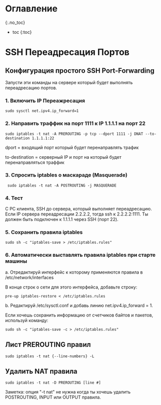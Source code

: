 # Оглавление
{:.no_toc}

* toc
{:toc}

# SSH Переадресация Портов

## Конфигурация простого SSH Port-Forwarding

Запусти эти команды на сервере который будет выполнять переадресацию портов.

### 1. Включить IP Переажресация

	sudo sysctl net.ipv4.ip_forward=1
    
### 2. Направить траффик на порт 1111 к IP 1.1.1.1 на порт 22

	sudo iptables -t nat -A PREROUTING -p tcp --dport 1111 -j DNAT --to-destination 1.1.1.1:22
    
dport = входящий порт который будет перенаправлять трафик

to-destination = серверный IP и порт на который будет перенаправляться траффик

### 3. Спросить iptables о маскараде (Masquerade)

	 sudo iptables -t nat -A POSTROUTING -j MASQUERADE
     
### 4. Тест

С PC клиента, SSH до сервера, который выполняет переадресацию.  Если IP сервера переадресации 2.2.2.2, тогда ssh к 2.2.2.2:1111. Ты должен быть подключен к 1.1.1.1 через SSH (порт 22).

### 5. Сохранить правила iptables

	sudo sh -c "iptables-save > /etc/iptables.rules"
    
### 6. Автоматически выставлять правила iptables при старте машины

a. Отредактируй интерфейс к которому применяются правила в /etc/network/interfaces

В конце строк о сети для этого интерфейса, добавьте строку:

	pre-up iptables-restore < /etc/iptables.rules
    
b. Редактируй /etc/sysctl.conf и добавь линию net.ipv4.ip_forward = 1.

Если хочешь сохранить информацию от счетчиков байтов и пакетов, используй команду:
	
    sudo sh -c "iptables-save -c > /etc/iptables.rules"
    
## Лист PREROUTING правил

	sudo iptables -t nat {--line-numbers} -L
    
## Удалить NAT правила

	sudo iptables -t nat -D PREROUTING [line #]
    
Заметка: опция "-t nat" не нужна когда ты хочешь удалить POSTROUTING, INPUT или OUTPUT правила.
